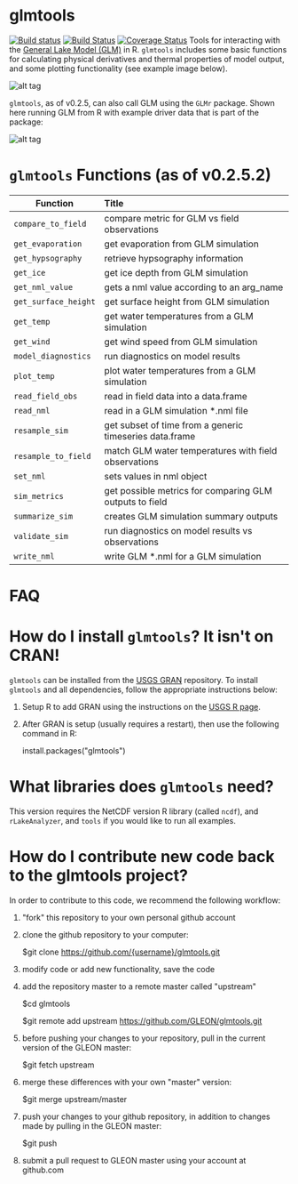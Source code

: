 glmtools
=====
[![Build status](https://ci.appveyor.com/api/projects/status/j5mscylmkssa0esf)](https://ci.appveyor.com/project/jread-usgs/glmtools) 
[![Build Status](https://travis-ci.org/USGS-R/glmtools.svg)](https://travis-ci.org/USGS-R/glmtools)
[![Coverage Status](https://img.shields.io/coveralls/USGS-R/glmtools.svg)](https://coveralls.io/r/USGS-R/glmtools)
Tools for interacting with the [General Lake Model (GLM)](http://aed.see.uwa.edu.au/research/models/GLM/ "General Lake Model's website") in R. `glmtools` includes some basic functions for calculating physical derivatives and thermal properties of model output, and some plotting functionality (see example image below). 


![alt tag](http://github.gleon.io/images/test_figure.png)

`glmtools`, as of v0.2.5, can also call GLM using the `GLMr` package. Shown here running GLM from R with example driver data that is part of the package:

![alt tag](http://github.gleon.io/images/glm-r.png)

`glmtools` Functions (as of v0.2.5.2)
=====
| Function       | Title           |
| ------------- |:-------------|
| `compare_to_field` | compare metric for GLM vs field observations |
| `get_evaporation`  | get evaporation from GLM simulation |
| `get_hypsography` | retrieve hypsography information |
| `get_ice` | get ice depth from GLM simulation |
| `get_nml_value` | gets a nml value according to an arg_name |
| `get_surface_height` | get surface height from GLM simulation |
| `get_temp` | get water temperatures from a GLM simulation |
| `get_wind` | get wind speed from GLM simulation |
| `model_diagnostics` | run diagnostics on model results |
| `plot_temp` | plot water temperatures from a GLM simulation |
| `read_field_obs` | read in field data into a data.frame |
| `read_nml` | read in a GLM simulation *.nml file |
| `resample_sim` | get subset of time from a generic timeseries data.frame |
| `resample_to_field` | match GLM water temperatures with field observations |
| `set_nml` | sets values in nml object |
| `sim_metrics` | get possible metrics for comparing GLM outputs to field |
| `summarize_sim` | creates GLM simulation summary outputs |
| `validate_sim` | run diagnostics on model results vs observations |
| `write_nml` | write GLM *.nml for a GLM simulation |

FAQ
=====

How do I install `glmtools`? It isn't on CRAN!
===
`glmtools` can be installed from the [USGS GRAN](http://owi.usgs.gov/R/gran.html) repository. To install `glmtools` and all dependencies, follow the appropriate instructions below:

1. Setup R to add GRAN using the instructions on the [USGS R page](http://owi.usgs.gov/R/gran.html).

2. After GRAN is setup (usually requires a restart), then use the following command in R:

    install.packages("glmtools")
        
What libraries does `glmtools` need?
===
This version requires the NetCDF version R library (called `ncdf`), and `rLakeAnalyzer`, and `tools` if you would like to run all examples. 

How do I contribute new code back to the glmtools project?
===

In order to contribute to this code, we recommend the following workflow: 

1) "fork" this repository to your own personal github account

2) clone the github repository to your computer:

	$git clone https://github.com/{username}/glmtools.git

3) modify code or add new functionality, save the code

4) add the repository master to a remote master called "upstream"

	$cd glmtools

	$git remote add upstream https://github.com/GLEON/glmtools.git

5) before pushing your changes to your repository, pull in the current version of the GLEON master:

	$git fetch upstream

6) merge these differences with your own "master" version:

	$git merge upstream/master

7) push your changes to your github repository, in addition to changes made by pulling in the GLEON master:

	$git push

8) submit a pull request to GLEON master using your account at github.com

